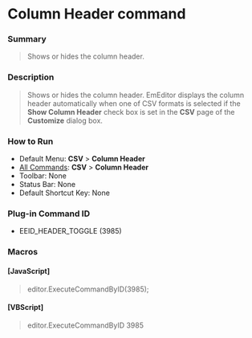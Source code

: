 # Column Header command

### Summary

> Shows or hides the column header.

### Description

> Shows or hides the column header. EmEditor displays the column header automatically when one of CSV formats is selected if the **Show Column Header** check box is set in the **CSV** page of the **Customize** dialog box.

### How to Run

- Default Menu: **CSV** \> **Column Header**
- [All Commands](../tools/all_commands): **CSV** \> **Column Header**
- Toolbar: None
- Status Bar: None
- Default Shortcut Key: None

### Plug-in Command ID

- EEID\_HEADER\_TOGGLE (3985)

### Macros

#### \[JavaScript\]

> editor.ExecuteCommandByID(3985);

#### \[VBScript\]

> editor.ExecuteCommandByID 3985
